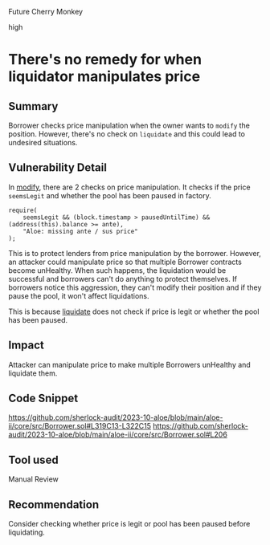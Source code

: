 Future Cherry Monkey

high

# There's no remedy for when liquidator manipulates price
## Summary
Borrower checks price manipulation when the owner wants to `modify` the position. However, there's no check on `liquidate` and this could lead to undesired situations.

## Vulnerability Detail
In [modify](https://github.com/sherlock-audit/2023-10-aloe/blob/main/aloe-ii/core/src/Borrower.sol#L319C13-L322C15), there are 2 checks on price manipulation. It checks if the price `seemsLegit` and whether the pool has been paused in factory.

```solidity
require(
    seemsLegit && (block.timestamp > pausedUntilTime) && (address(this).balance >= ante),
    "Aloe: missing ante / sus price"
);
```

This is to protect lenders from price manipulation by the borrower. However, an attacker could manipulate price so that multiple Borrower contracts become unHealthy. When such happens, the liquidation would be successful and borrowers can't do anything to protect themselves. If borrowers notice this aggression, they can't modify their position and if they pause the pool, it won't affect liquidations.

This is because [liquidate](https://github.com/sherlock-audit/2023-10-aloe/blob/main/aloe-ii/core/src/Borrower.sol#L206) does not check if price is legit or whether the pool has been paused.

## Impact
Attacker can manipulate price to make multiple Borrowers unHealthy and liquidate them.

## Code Snippet
https://github.com/sherlock-audit/2023-10-aloe/blob/main/aloe-ii/core/src/Borrower.sol#L319C13-L322C15
https://github.com/sherlock-audit/2023-10-aloe/blob/main/aloe-ii/core/src/Borrower.sol#L206

## Tool used

Manual Review

## Recommendation
Consider checking whether price is legit or pool has been paused before liquidating.
